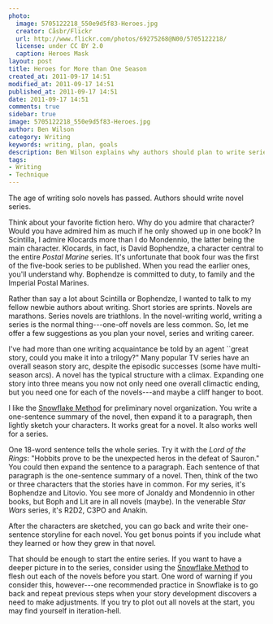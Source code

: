 ```yaml
---
photo:
  image: 5705122218_550e9d5f83-Heroes.jpg
  creator: Cåsbr/Flickr
  url: http://www.flickr.com/photos/69275268@N00/5705122218/
  license: under CC BY 2.0
  caption: Heroes Mask
layout: post
title: Heroes for More than One Season
created_at: 2011-09-17 14:51
modified_at: 2011-09-17 14:51
published_at: 2011-09-17 14:51
date: 2011-09-17 14:51
comments: true
sidebar: true
image: 5705122218_550e9d5f83-Heroes.jpg
author: Ben Wilson
category: Writing
keywords: writing, plan, goals
description: Ben Wilson explains why authors should plan to write series, and suggests that Snowflake Method will help.
tags:
- Writing
- Technique
---
```

The age of writing solo novels has passed. Authors should write novel series.

<!-- more -->
Think about your favorite fiction hero. Why do you admire that character? Would you have admired him as much if he only showed up in one book? In Scintilla, I admire Klocards more than I do Mondennio, the latter being the main character. Klocards, in fact, is David Bophendze, a character central to the entire *Postal Marine* series. It's unfortunate that book four was the first of the five-book series to be published. When you read the earlier ones, you'll understand why. Bophendze is committed to duty, to family and the Imperial Postal Marines.

Rather than say a lot about Scintilla or Bophendze, I wanted to talk to my fellow newbie authors about writing. Short stories are sprints. Novels are marathons. Series novels are triathlons. In the novel-writing world, writing a series is the normal thing---one-off novels are less common. So, let me offer a few suggestions as you plan your novel, series and writing career.


I've had more than one writing acquaintance be told by an agent ``great story, could you make it into a trilogy?" Many popular TV series have an overall season story arc, despite the episodic successes (some have multi-season arcs). A novel has the typical structure with a climax. Expanding one story into three means you now not only need one overall climactic ending, but you need one for each of the novels---and maybe a cliff hanger to boot.

I like the [Snowflake Method] for preliminary novel organization. You write a one-sentence summary of the novel, then expand it to a paragraph, then lightly sketch your characters. It works great for a novel. It also works well for a series.

One 18-word sentence tells the whole series. Try it with the *Lord of the Rings*: "Hobbits prove to be the unexpected heros in the defeat of Sauron." You could then expand the sentence to a paragraph. Each sentence of that paragraph is the one-sentence summary of a novel. Then, think of the two or three characters that the stories have in common. For my series, it's Bophendze and Litovio. You see more of Jonaldy and Mondennio in other books, but Boph and Lit are in all novels (maybe). In the venerable *Star Wars* series, it's R2D2, C3PO and Anakin.

After the characters are sketched, you can go back and write their one-sentence storyline for each novel. You get bonus points if you include what they learned or how they grew in that novel.

That should be enough to start the entire series. If you want to have a deeper picture in to the series, consider using the [Snowflake Method] to flesh out each of the novels before you start. One word of warning if you consider this, however---one recommended practice in Snowflake is to go back and repeat previous steps when your story development  discovers a need to make adjustments. If you try to plot out all novels at the start, you may find yourself in iteration-hell.

[Snowflake Method]: http://www.advancedfictionwriting.com/articles/snowflake-method/
